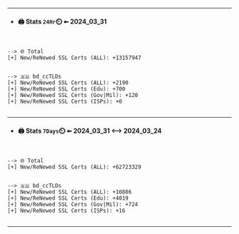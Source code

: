 

---
- #### 🖨️ **Stats** `24Hr`⏲️ ➼ 2024_03_31
```console


--> 🌐 Total
[+] New/ReNewed SSL Certs (ALL): +13157947


--> 🇧🇩 bd_ccTLDs
[+] New/ReNewed SSL Certs (ALL): +2190
[+] New/ReNewed SSL Certs (Edu): +700
[+] New/ReNewed SSL Certs (Gov|Mil): +120
[+] New/ReNewed SSL Certs (ISPs): +0


```

---
- #### 🖨️ **Stats** `7Days`⏲️ ➼ 2024_03_31 <--> 2024_03_24
```console


--> 🌐 Total
[+] New/ReNewed SSL Certs (ALL): +62723329


--> 🇧🇩 bd_ccTLDs
[+] New/ReNewed SSL Certs (ALL): +10886
[+] New/ReNewed SSL Certs (Edu): +4019
[+] New/ReNewed SSL Certs (Gov|Mil): +724
[+] New/ReNewed SSL Certs (ISPs): +16


```

---

